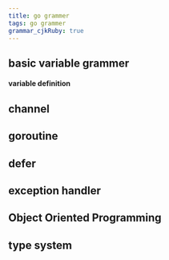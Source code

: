 ```yaml
---
title: go grammer
tags: go grammer
grammar_cjkRuby: true
---
```



## basic variable grammer
#### variable definition



## channel

## goroutine

## defer

## exception handler

## Object Oriented Programming

## type system
